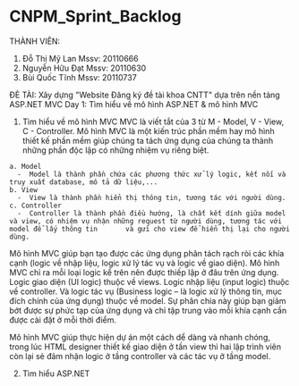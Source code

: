 # CNPM_Sprint_Backlog
THÀNH VIÊN:
1. Đỗ Thị Mỹ Lan             Mssv: 20110666
2. Nguyễn Hữu Đạt            Mssv: 20110630
3. Bùi Quốc Tĩnh             Mssv: 20110737

ĐÈ TÀI:      Xây dựng "Website Đăng ký đề tài khoa CNTT" dựa trên nền tảng ASP.NET MVC
Day 1: Tìm hiểu về mô hình ASP.NET & mô hình MVC
  1. Tìm hiểu về mô hình MVC
  MVC là viết tắt của 3 từ M - Model, V - View, C - Controller. Mô hình MVC là một kiến trúc phần mềm hay mô hình thiết kế phần mềm giúp chúng ta tách ứng dụng của chúng ta thành những phần độc lập có những nhiệm vụ riêng biệt.

    a. Model
      -  Model là thành phần chứa các phương thức xử lý logic, kết nối và truy xuất database, mô tả dữ liệu,...
    b. View
      -  View là thành phần hiển thị thông tin, tương tác với người dùng.
    c. Controller
      -  Controller là thành phần điều hướng, là chất kết dính giữa model và view, có nhiệm vụ nhận những request từ người dùng, tương tác với model để lấy thông tin       và gửi cho view để hiển thị lại cho người dùng.

  Mô hình MVC giúp bạn tạo được các ứng dụng phân tách rạch ròi các khía cạnh (logic về nhập liệu, logic xử lý tác vụ và logic về giao diện). Mô hình MVC chỉ ra mỗi loại logic kể trên nên được thiếp lập ở đâu trên ứng dụng. Logic giao diện (UI logic) thuộc về views. Logic nhập liệu (input logic) thuộc về controller. Và logic tác vụ (Business logic – là logic xử lý thông tin, mục đích chính của ứng dụng) thuộc về model. Sự phân chia này giúp bạn giảm bớt được sự phức tạp của ứng dụng và chỉ tập trung vào mỗi khía cạnh cần được cài đặt ở mỗi thời điểm.

  Mô hình MVC giúp thực hiện dự án một cách dể dàng và nhanh chóng, trong lúc HTML designer thiết kế giao diện ở tần view thì hai lập trình viên còn lại sẻ đảm nhận logic ở tầng controller và các tác vụ ở tầng model.
  
  2. Tìm hiểu ASP.NET
